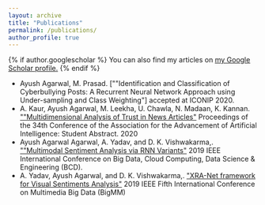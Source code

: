 ```yaml
---
layout: archive
title: "Publications"
permalink: /publications/
author_profile: true
---
```


{% if author.googlescholar %}
  You can also find my articles on <u><a href="{{author.googlescholar}}">my Google Scholar profile</a>.</u>
{% endif %}

* Ayush Agarwal, M. Prasad. [""Identification and Classification of Cyberbullying Posts: A Recurrent Neural Network Approach using Under-sampling and Class Weighting"] accepted at ICONIP 2020.
* A. Kaur, Ayush Agarwal, M. Leekha, U. Chawla, N. Madaan, K. Kannan. [""Multidimensional Analysis of Trust in News
Articles"](https://144.208.67.177/ojs/index.php/AAAI/article/view/7191) Proceedings of the 34th Conference of the Association for the Advancement of Artificial Intelligence: Student Abstract. 2020 
* Ayush Agarwal Agarwal, A. Yadav, and D. K. Vishwakarma,. [""Multimodal Sentiment Analysis via RNN Variants"](https://www.aclweb.org/anthology/P19-2039/) 2019 IEEE International Conference on Big Data, Cloud Computing, Data Science & Engineering (BCD).
* A. Yadav, Ayush Agarwal, and D. K. Vishwakarma,. ["XRA-Net framework for Visual Sentiments Analysis"](https://ieeexplore.ieee.org/abstract/document/8919315/) 2019 IEEE Fifth International Conference on Multimedia Big Data (BigMM)
